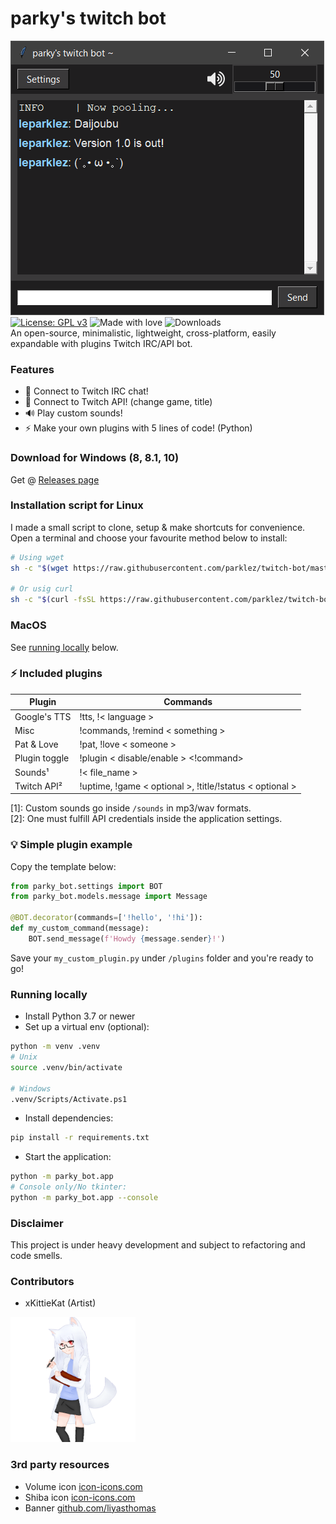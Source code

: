 # parky's twitch bot

![Screenshot](/art/windows10.png)\
[![License: GPL v3](https://img.shields.io/badge/License-GPLv3-blue.svg)](https://www.gnu.org/licenses/gpl-3.0)
![Made with love](https://img.shields.io/badge/made%20with-love-ff69b4)
![Downloads](https://img.shields.io/github/downloads/parklez/twitch-bot/total) \
An open-source, minimalistic, lightweight, cross-platform, easily expandable with plugins Twitch IRC/API bot.

### Features
- 🔌 Connect to Twitch IRC chat!
- 🔌 Connect to Twitch API! (change game, title)
- 🔊 Play custom sounds!
- ⚡ Make your own plugins with 5 lines of code! (Python)


### Download for Windows (8, 8.1, 10)
Get @ [Releases page](https://github.com/parklez/twitch-bot/releases)

### Installation script for Linux
I made a small script to clone, setup & make shortcuts for convenience.\
Open a terminal and choose your favourite method below to install:
```sh
# Using wget
sh -c "$(wget https://raw.githubusercontent.com/parklez/twitch-bot/master/scripts/install.sh -O -)"

# Or usig curl
sh -c "$(curl -fsSL https://raw.githubusercontent.com/parklez/twitch-bot/master/scripts/install.sh)"
```
### MacOS
See [running locally](#running-locally) below.

### ⚡ Included plugins
|Plugin       |Commands            |
|-------------|--------------------|
|Google's TTS | !tts, !< language >|
|Misc         | !commands, !remind < something >|
|Pat & Love   | !pat, !love < someone >|
|Plugin toggle| !plugin < disable/enable > <!command>|
|Sounds¹      | !< file_name >|
|Twitch API²  | !uptime, !game < optional >, !title/!status < optional >|

[1]: Custom sounds go inside `/sounds` in mp3/wav formats.\
[2]: One must fulfill API credentials inside the application settings. 

### 💡 Simple plugin example
Copy the template below:
```python
from parky_bot.settings import BOT
from parky_bot.models.message import Message

@BOT.decorator(commands=['!hello', '!hi']):
def my_custom_command(message): 
    BOT.send_message(f'Howdy {message.sender}!')
 ```
Save your `my_custom_plugin.py` under `/plugins` folder and you're ready to go!

### Running locally
- Install Python 3.7 or newer
- Set up a virtual env (optional):
```sh
python -m venv .venv
# Unix
source .venv/bin/activate

# Windows
.venv/Scripts/Activate.ps1
```
- Install dependencies:
```sh
pip install -r requirements.txt
```
- Start the application:
```sh
python -m parky_bot.app
# Console only/No tkinter:
python -m parky_bot.app --console
```

### Disclaimer
This project is under heavy development and subject to refactoring and code smells.

### Contributors
- xKittieKat (Artist)
<img src="https://raw.githubusercontent.com/parklez/twitch-bot/master/art/barky_chan.png" width="200" height="200">

### 3rd party resources
- Volume icon [icon-icons.com](https://icon-icons.com/icon/volume-up-interface-symbol/73337)
- Shiba icon [icon-icons.com](https://icon-icons.com/icon/dog-pet-animal-japanese-shiba-inu-japan/127300)
- Banner [github.com/liyasthomas](https://github.com/liyasthomas/banner)

